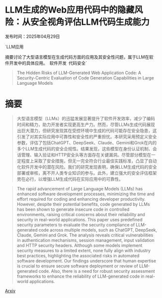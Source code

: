 # LLM生成的Web应用代码中的隐藏风险：从安全视角评估LLM代码生成能力

发布时间：2025年04月29日

`LLM应用

摘要讨论了大型语言模型在生成代码方面的应用及其安全性问题，属于LLM在软件开发中的具体应用。` `软件开发` `代码安全`

> The Hidden Risks of LLM-Generated Web Application Code: A Security-Centric Evaluation of Code Generation Capabilities in Large Language Models

# 摘要

> 大型语言模型（LLMs）的迅猛发展显著提升了软件开发效率，减少了编码时间和精力，助力开发者实现更高生产力。然而，尽管LLMs生成代码展现出巨大潜力，但研究发现其在受控环境中生成的代码可能存在安全隐患，这引发了对其实际应用中可靠性和安全性的严重担忧。本研究采用预定义安全参数，评估了包括ChatGPT、DeepSeek、Claude、Gemini和Grok在内的多个LLM生成代码的安全合规性。结果发现，这些模型在身份认证机制、会话管理、输入验证和HTTP安全头等方面存在关键漏洞。尽管部分模型在一定程度上采取了安全措施，但无一完全符合行业最佳实践标准，凸显了自动化软件开发中的潜在风险。我们的研究发现表明，确保LLM生成代码的安全部署或审核，离不开人类专业知识的参与。此外，建立强大的安全评估框架势在必行，以增强LLM生成代码在实际应用中的可靠性。

> The rapid advancement of Large Language Models (LLMs) has enhanced software development processes, minimizing the time and effort required for coding and enhancing developer productivity. However, despite their potential benefits, code generated by LLMs has been shown to generate insecure code in controlled environments, raising critical concerns about their reliability and security in real-world applications. This paper uses predefined security parameters to evaluate the security compliance of LLM-generated code across multiple models, such as ChatGPT, DeepSeek, Claude, Gemini and Grok. The analysis reveals critical vulnerabilities in authentication mechanisms, session management, input validation and HTTP security headers. Although some models implement security measures to a limited extent, none fully align with industry best practices, highlighting the associated risks in automated software development. Our findings underscore that human expertise is crucial to ensure secure software deployment or review of LLM-generated code. Also, there is a need for robust security assessment frameworks to enhance the reliability of LLM-generated code in real-world applications.

[Arxiv](https://arxiv.org/abs/2504.20612)